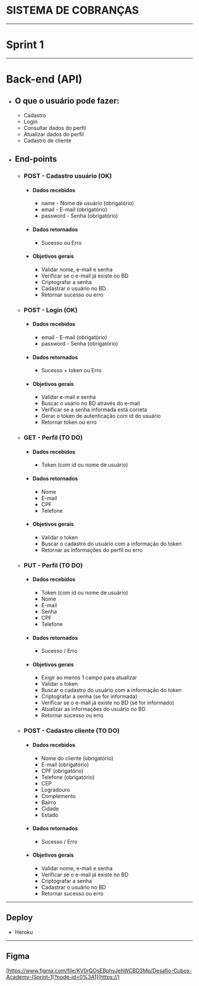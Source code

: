 # SISTEMA DE COBRANÇAS
---
# Sprint 1
---
# Back-end (API)

* ## O que o usuário pode fazer:
  * Cadastro
  * Login
  * Consultar dados do perfil
  * Atualizar dados do perfil
  * Cadastro de cliente

* ## End-points
  * ### POST - Cadastro usuário (OK)
    * #### Dados recebidos
      * name - Nome de usuário (obrigatório)
      * email - E-mail (obrigatório)
      * password - Senha (obrigatório)
    * #### Dados retornados
      * Sucesso ou Erro
    * #### Objetivos gerais
      * Validar nome, e-mail e senha
      * Verificar se o e-mail já existe no BD
      * Criptografar a senha
      * Cadastrar o usuário no BD
      * Retornar sucesso ou erro

  * ### POST - Login (OK)
    * #### Dados recebidos
      * email - E-mail (obrigatório)
      * password - Senha (obrigatório)
    * #### Dados retornados
      * Sucesso + token ou Erro
    * #### Objetivos gerais
      * Validar e-mail e senha
      * Buscar o usário no BD através do e-mail
      * Verificar se a senha informada está correta
      * Gerar o token de autenticação com id do usuário
      * Retornar token ou erro

  * ### GET - Perfil (TO DO)
    * #### Dados recebidos
      * Token (com id ou nome de usuário)
    * #### Dados retornados
      * Nome
      * E-mail
      * CPF
      * Telefone
    * #### Objetivos gerais
      * Validar o token
      * Buscar o cadastro do usuário com a informação do token
      * Retornar as informações do perfil ou erro

  * ### PUT - Perfil (TO DO)
    * #### Dados recebidos
      * Token (com id ou nome de usuário)
      * Nome
      * E-mail
      * Senha
      * CPF
      * Telefone
    * #### Dados retornados
      * Sucesso / Erro
    * #### Objetivos gerais
      * Exigir ao menos 1 campo para atualizar
      * Validar o token
      * Buscar o cadastro do usuário com a informação do token
      * Criptografar a senha (se for informada)
      * Verificar se o e-mail já existe no BD (se for informado)
      * Atualizar as informações do usuário no BD
      * Retornar sucesso ou erro

  * ### POST - Cadastro cliente (TO DO)
    * #### Dados recebidos
      * Nome do cliente (obrigatório)
      * E-mail (obrigatório)
      * CPF (obrigatório)
      * Telefone (obrigatório)
      * CEP
      * Logradouro
      * Complemento
      * Bairro
      * Cidade
      * Estado
    * #### Dados retornados
      * Sucesso / Erro
    * #### Objetivos gerais
      * Validar nome, e-mail e senha
      * Verificar se o e-mail já existe no BD
      * Criptografar a senha
      * Cadastrar o usuário no BD
      * Retornar sucesso ou erro

---

## Deploy
* Heroku

---

## Figma
[https://www.figma.com/file/KV0rQOsEBphvJehWCBD3Mp/Desafio-Cubos-Academy-(Sprint-1)?node-id=0%3A1](https://)